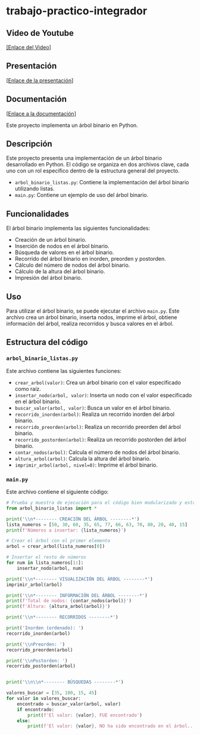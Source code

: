 # trabajo-practico-integrador


## Video de Youtube

[\[Enlace del Video](https://youtu.be/Ez5TY70sx7k)]

## Presentación

[[Enlace de la presentación](https://prezi.com/p/ezyufcthspon/?present=1)]

## Documentación

[[Enlace a la documentación](https://drive.google.com/file/d/1V9KKQvWV3ENnm8CmsWUrwyFwY-Wk4pxE/view)]


Este proyecto implementa un árbol binario en Python.

## Descripción

Este proyecto presenta una implementación de un árbol binario desarrollado en Python. El código se organiza en dos archivos clave, cada uno con un rol específico dentro de la estructura general del proyecto.

*   `arbol_binario_listas.py`: Contiene la implementación del árbol binario utilizando listas.
*   `main.py`: Contiene un ejemplo de uso del árbol binario.

## Funcionalidades

El árbol binario implementa las siguientes funcionalidades:

*   Creación de un árbol binario.
*   Inserción de nodos en el árbol binario.
*   Búsqueda de valores en el árbol binario.
*   Recorrido del árbol binario en inorden, preorden y postorden.
*   Cálculo del número de nodos del árbol binario.
*   Cálculo de la altura del árbol binario.
*   Impresión del árbol binario.

## Uso

Para utilizar el árbol binario, se puede ejecutar el archivo `main.py`. Este archivo crea un árbol binario, inserta nodos, imprime el árbol, obtiene información del árbol, realiza recorridos y busca valores en el árbol.

## Estructura del código

### `arbol_binario_listas.py`

Este archivo contiene las siguientes funciones:

*   `crear_arbol(valor)`: Crea un árbol binario con el valor especificado como raíz.
*   `insertar_nodo(arbol, valor)`: Inserta un nodo con el valor especificado en el árbol binario.
*   `buscar_valor(arbol, valor)`: Busca un valor en el árbol binario.
*   `recorrido_inorden(arbol)`: Realiza un recorrido inorden del árbol binario.
*   `recorrido_preorden(arbol)`: Realiza un recorrido preorden del árbol binario.
*   `recorrido_postorden(arbol)`: Realiza un recorrido postorden del árbol binario.
*   `contar_nodos(arbol)`: Calcula el número de nodos del árbol binario.
*   `altura_arbol(arbol)`: Calcula la altura del árbol binario.
*   `imprimir_arbol(arbol, nivel=0)`: Imprime el árbol binario.

### `main.py`

Este archivo contiene el siguiente código:

```python
# Prueba y muestra de ejecución para el código bien modularizado y estructurado
from arbol_binario_listas import *

print('\\n*-------- CREACIÓN DEL ÁRBOL --------*')
lista_numeros = [50, 30, 60, 35, 65, 77, 66, 63, 70, 80, 20, 40, 15]
print(f'Números a insertar: {lista_numeros}')

# Crear el árbol con el primer elemento
arbol = crear_arbol(lista_numeros[0])

# Insertar el resto de números
for num in lista_numeros[1:]:
    insertar_nodo(arbol, num)

print('\\n*-------- VISUALIZACIÓN DEL ÁRBOL --------*')
imprimir_arbol(arbol)

print('\\n*-------- INFORMACIÓN DEL ÁRBOL --------*')
print(f'Total de nodos: {contar_nodos(arbol)}')
print(f'Altura: {altura_arbol(arbol)}')

print('\\n*-------- RECORRIDOS --------*')

print('Inorden (ordenado): ')
recorrido_inorden(arbol)

print('\\nPreorden: ')
recorrido_preorden(arbol)

print('\\nPostorden: ')
recorrido_postorden(arbol)


print('\\n\\n*-------- BÚSQUEDAS --------*')

valores_buscar = [35, 100, 15, 45]
for valor in valores_buscar:
    encontrado = buscar_valor(arbol, valor)
    if encontrado:
        print(f'El valor: {valor}, FUE encontrado')
    else:
        print(f'El valor: {valor}, NO ha sido encontrado en el árbol...')
